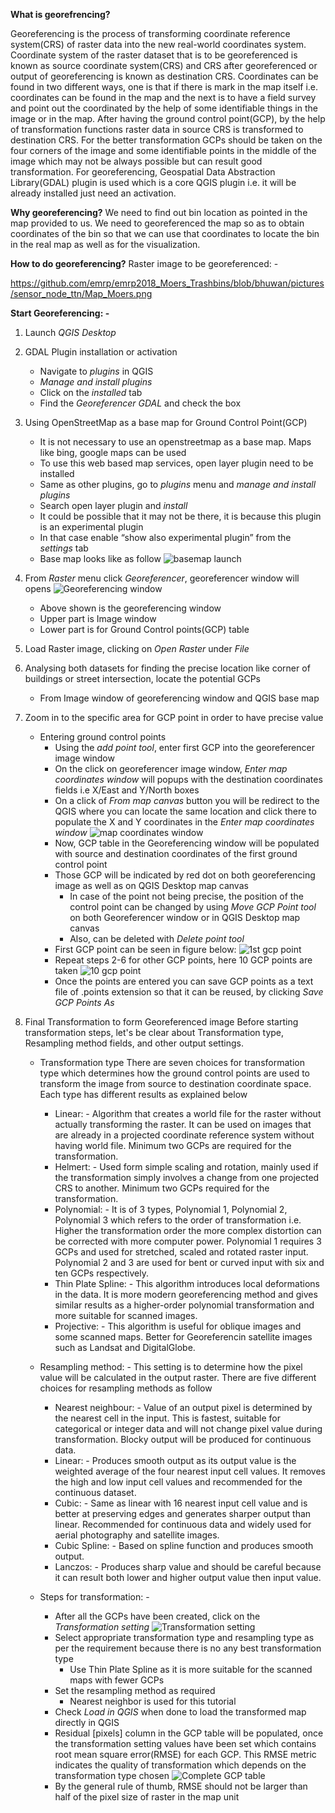 **What is georefrencing?**

Georeferencing is the process of transforming coordinate reference system(CRS) of raster data into the new real-world coordinates system. Coordinate system of the raster dataset that is to be georeferenced is known as source coordinate system(CRS) and CRS after georeferenced or output of georeferencing is known as destination CRS. Coordinates can be found in two different ways, one is that if there is mark in the map itself i.e. coordinates can be found in the map and the next is to have a field survey and point out the coordinated by the help of some identifiable things in the image or in the map. After having the ground control point(GCP), by the help of transformation functions raster data in source CRS is transformed to destination CRS. For the better transformation GCPs should be taken on the four corners of the image and some identifiable points in the middle of the image which may not be always possible but can result good transformation. For georeferencing, Geospatial Data Abstraction Library(GDAL) plugin is used which is a core QGIS plugin i.e. it will be already installed just need an activation.


**Why georeferencing?**
We need to find out bin location as pointed in the map provided to us. We need to georeferenced the map so as to obtain coordinates of the bin so that we can use that coordinates to locate the bin in the real map as well as for the visualization.

**How to do georeferencing?**
Raster image to be georeferenced: -

https://github.com/emrp/emrp2018_Moers_Trashbins/blob/bhuwan/pictures/sensor_node_ttn/Map_Moers.png

**Start Georeferencing: -**

 1. Launch *QGIS Desktop*
 2. GDAL Plugin installation or activation
	 - Navigate to *plugins* in QGIS
     - *Manage and install plugins*
	- Click on the *installed* tab
	- Find the *Georeferencer GDAL* and check the box
 3. Using OpenStreetMap as a base map for Ground Control Point(GCP)
	 - It is not necessary to use an openstreetmap as a base map. Maps like bing, google maps can be used
	 - To use this web based map services, open layer plugin need to be installed
	 - Same as other plugins, go to *plugins* menu and *manage and install plugins*
	 - Search open layer plugin and *install*
	 - It could be possible that it may not be there, it is because this plugin is an experimental plugin
	 - In that case enable “show also experimental plugin” from the *settings* tab
	 - Base map looks like as follow
	![basemap launch](https://github.com/emrp/emrp2018_Moers_Trashbins/blob/bhuwan/pictures/georeferencing%20photo/basemap.png)

4. From *Raster* menu click *Georeferencer*, georeferencer window will opens
![Georeferencing window](https://github.com/emrp/emrp2018_Moers_Trashbins/blob/bhuwan/pictures/georeferencing%20photo/georeferencing%20window.png)
	- Above shown is the georeferencing window
	- Upper part is Image window
	- Lower part is for Ground Control points(GCP) table

5. Load Raster image, clicking on *Open Raster* under *File*
6. Analysing both datasets for finding the precise location like corner of buildings or street intersection, locate the potential GCPs
	- From Image window of georeferencing window and QGIS base map
7. Zoom in to the specific area for GCP point in order to have precise value
	- Entering ground control points
		- Using the *add point tool*, enter first GCP into the georeferencer image window 
		- On the click on georeferencer image window, *Enter map coordinates window* will popups with the destination coordinates fields i.e X/East and Y/North boxes
		- On a click of *From map canvas* button you will be redirect to the QGIS where you can locate the same location and click there to populate the X and Y coordinates in the *Enter map coordinates window*	![map coordinates window](https://github.com/emrp/emrp2018_Moers_Trashbins/blob/bhuwan/pictures/georeferencing%20photo/coordinate%20from%20canvas.png)
		- Now, GCP table in the Georeferencing window will be populated with source and destination coordinates of the first ground control point
		- Those GCP will be indicated by red dot on both georeferencing image as well as on QGIS Desktop map canvas 
			- In case of the point not being precise, the position of the control point can be changed by using *Move GCP Point tool* on both Georeferencer window or in QGIS Desktop map canvas 
			- Also, can be deleted with *Delete point tool*
		- First GCP point can be seen in figure below:
![1st gcp point](https://github.com/emrp/emrp2018_Moers_Trashbins/blob/bhuwan/pictures/georeferencing%20photo/1st%20gcp%20value.png)
		- Repeat steps 2-6 for other GCP points, here 10 GCP points are taken
![10 gcp point](https://github.com/emrp/emrp2018_Moers_Trashbins/blob/bhuwan/pictures/georeferencing%20photo/10%20sample%20gcp%20points.png)
		- Once the points are entered you can save GCP points as a text file of .points extension so that it can be reused, by clicking *Save GCP Points As*
8. Final Transformation to form Georeferenced image
		Before starting transformation steps, let's be clear about Transformation type, Resampling method fields, and other output settings.
     - Transformation type
     There are seven choices for transformation type which determines how the ground control points are used to transform the image from source to destination coordinate space. Each type has different results as explained below
	     - Linear: - 
		   Algorithm that creates a world file for the raster without actually transforming the raster. It can be used on images that are already in a projected coordinate reference system without having world file. Minimum two GCPs are required for the transformation.
	   - Helmert: -
	   Used form simple scaling and rotation, mainly used if the transformation simply involves a change from one projected CRS to another. Minimum two GCPs required for the transformation.
	   - Polynomial: -
	  It is of 3 types, Polynomial 1, Polynomial 2, Polynomial 3 which refers to the order of transformation i.e. Higher the transformation order the more complex distortion can be corrected with more computer power. Polynomial 1 requires 3 GCPs and used for stretched, scaled and rotated raster input. Polynomial 2 and 3 are used for bent or curved input with six and ten GCPs respectively.
	   - Thin Plate Spline: -
	   This algorithm introduces local deformations in the data. It is more modern georeferencing method and gives similar results as a higher-order polynomial transformation and more suitable for scanned images.
	   - Projective: -
	   This algorithm is useful for oblique images and some scanned maps. Better for Georeferencin satellite images such as Landsat and DigitalGlobe.
	   
	  - Resampling method: -
	  This setting is to determine how the pixel value will be calculated in the output raster. There are five different choices for resampling methods as follow
		  - Nearest neighbour: -
		Value of an output pixel is determined by the nearest cell in the input. This is fastest, suitable for categorical or integer data and will not change pixel value during transformation. Blocky output will be produced for continuous data.
		  - Linear: -
		  Produces smooth output as its output value is the weighted average of the four nearest input cell values. It removes the high and low input cell values and recommended for the continuous dataset.
		  - Cubic: -
		  Same as linear with 16 nearest input cell value and is better at preserving edges and generates sharper output than linear. Recommended for continuous data and widely used for aerial photography and satellite images.
		  - Cubic Spline: -
		Based on spline function and produces smooth output.
		  - Lanczos: -
		  Produces sharp value and should be careful because it can result both lower and higher output value then input value.
		  
	- Steps for transformation: -
		- After all the GCPs have been created, click on the *Transformation setting*
![Transformation setting](https://github.com/emrp/emrp2018_Moers_Trashbins/blob/bhuwan/pictures/georeferencing%20photo/transformation%20setting.png)
		- Select appropriate transformation type and resampling type as per the requirement because there is no any best transformation type
			- Use Thin Plate Spline as it is more suitable for the scanned maps with fewer GCPs
		- Set the resampling method as required
			- Nearest neighbor is used for this tutorial
		- Check *Load in QGIS* when done to load the transformed map directly in QGIS
		- Residual [pixels] column in the GCP table will be populated, once the transformation setting values have been set which contains root mean square error(RMSE) for each GCP. This RMSE metric indicates the quality of transformation which depends on the transformation type chosen
		![Complete GCP table](https://github.com/emrp/emrp2018_Moers_Trashbins/blob/bhuwan/pictures/georeferencing%20photo/after%20transformation.png)
		- By the general rule of thumb, RMSE should not be larger than half of the pixel size of raster in the map unit
		


   



